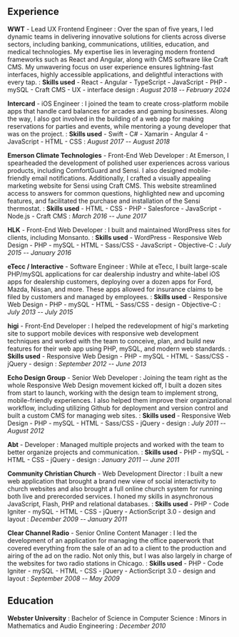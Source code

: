 ## Experience
**WWT** - Lead UX Frontend Engineer
: Over the span of five years, I led dynamic teams in delivering innovative solutions for clients across diverse sectors, including banking, communications, utilities, education, and medical technologies. My expertise lies in leveraging modern frontend frameworks such as React and Angular, along with CMS software like Craft CMS. My unwavering focus on user experience ensures lightning-fast interfaces, highly accessible applications, and delightful interactions with every tap.
: **Skills used**
	- React
	- Angular
	- TypeScript
	- JavaScript
	- PHP
	- mySQL
	- Craft CMS
	- UX
	- interface design
: *August 2018 -- February 2024*

**Intercard** - iOS Engineer
: I joined the team to create cross-platform mobile apps that handle card balances for arcades and gaming businesses. Along the way, I also got involved in the building of a web app for making reservations for parties and events, while mentoring a young developer that was on the project.
: **Skills used**
	- Swift
	- C#
	- Xamarin
	- Angular 4
	- JavaScript
	- HTML
	- CSS
: *August 2017 -- August 2018*

**Emerson Climate Technologies** - Front-End Web Developer
: At Emerson, I spearheaded the development of polished user experiences across various products, including ComfortGuard and Sensi. I also designed mobile-friendly email notifications. Additionally, I crafted a visually appealing marketing website for Sensi using Craft CMS. This website streamlined access to answers for common questions, highlighted new and upcoming features, and facilitated the purchase and installation of the Sensi thermostat.
: **Skills used**
	- HTML
	- CSS
	- PHP
	- Salesforce
	- JavaScript
	- Node.js
	- Craft CMS
: *March 2016 -- June 2017*

**HLK** - Front-End Web Developer
: I built and maintained WordPress sites for clients, including Monsanto.
: **Skills used**
	- WordPress
	- Responsive Web Design
	- PHP
	- mySQL
	- HTML
	- Sass/CSS
	- JavaScript
	- Objective-C
: *July 2015 -- January 2016*

**eTecc / Interactive** - Software Engineer
: While at eTecc, I built large-scale PHP/mySQL applications for car dealership industry and white-label iOS apps for dealership customers, deploying over a dozen apps for Ford, Mazda, Nissan, and more. These apps allowed for insurance claims to be filed by customers and managed by employees.
: **Skills used**
	- Responsive Web Design
	- PHP
	- mySQL
	- HTML
	- Sass/CSS
	- design
	- Objective-C
: *July 2013 -- July 2015*

**higi** - Front-End Developer
: I helped the redevelopment of higi's marketing site to support mobile devices with responsive web development techniques and worked with the team to conceive, plan, and build new features for their web app using PHP, mySQL, and modern web standards.
: **Skills used**
	- Responsive Web Design
	- PHP
	- mySQL
	- HTML
	- Sass/CSS
	- jQuery
	- design
: *September 2012 -- June 2013*

**Echo Design Group** - Senior Web Developer
: Joining the team right as the whole Responsive Web Design movement kicked off, I built a dozen sites from start to launch, working with the design team to implement strong, mobile-friendly experiences. I also helped them improve their organizational workflow, including utilizing Github for deployment and version control and built a custom CMS for managing web sites.
: **Skills used**
	- Responsive Web Design
	- PHP
	- mySQL
	- HTML
	- Sass/CSS
	- jQuery
	- design
: *July 2011 -- August 2012*

**Abt** - Developer
: Managed multiple projects and worked with the team to better organize projects and communication.
: **Skills used**
	- PHP
	- mySQL
	- HTML
	- CSS
	- jQuery
	- design
: *January 2011 -- June 2011*

**Community Christian Church** - Web Development Director
: I built a new web application that brought a brand new view of social interactivity to church websites and also brought a full online church system for running both live and prerecorded services. I honed my skills in asynchronous JavaScript, Flash, PHP and relational databases.
: **Skills used**
	- PHP
	- Code Igniter
	- mySQL
	- HTML
	- CSS
	- jQuery
	- ActionScript 3.0
	- design and layout
: *December 2009 -- January 2011*

**Clear Channel Radio** - Senior Online Content Manager
: I led the development of an application for managing the office paperwork that covered everything from the sale of an ad to a client to the production and airing of the ad on the radio. Not only this, but I was also largely in charge of the websites for two radio stations in Chicago.
: **Skills used**
	- PHP
	- Code Igniter
	- mySQL
	- HTML
	- CSS
	- jQuery
	- ActionScript 3.0
	- design and layout
: *September 2008 -- May 2009*

## Education
**Webster University**
: Bachelor of Science in Computer Science
: Minors in Mathematics and Audio Engineering
: *December 2010*